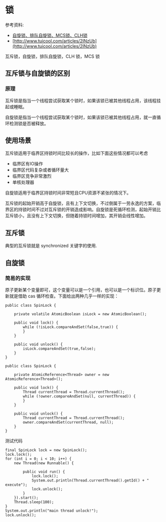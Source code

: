 # 锁
参考资料:

- [自旋锁、排队自旋锁、MCS锁、CLH锁](http://coderbee.net/index.php/concurrent/20131115/577/comment-page-1)
- [http://www.tuicool.com/articles/2INzUb](http://www.tuicool.com/articles/2INzUb)

互斥锁，自旋锁，排队自旋锁，CLH 锁，MCS 锁

## 互斥锁与自旋锁的区别
### 原理

互斥锁是指当一个线程尝试获取某个锁时，如果该锁已被其他线程占用，该线程挂起或睡眠。

自旋锁是指当一个线程尝试获取某个锁时，如果该锁已被其他线程占用，就一直循环检测锁是否被释放。

## 使用场景

互斥锁适用于临界区持锁时间比较长的操作，比如下面这些情况都可以考虑

- 临界区有IO操作
- 临界区代码复杂或者循环量大
- 临界区竞争非常激烈
- 单核处理器

自旋锁适用于临界区持锁时间非常短且CPU资源不紧张的情况下。

互斥锁的起始开销高于自旋锁，且有上下文切换，不过倒属于一劳永逸的方案，临界区的持锁时间不过对互斥锁的开销造成影响。自旋锁是死循环检测，起始开销比互斥锁小，且没有上下文切换，但随着持锁时间增加，其开销会线性增加。

## 互斥锁
典型的互斥锁就是 synchronized 关键字的使用.

## 自旋锁
### 简易的实现
原子更新某个变量即可，这个变量可以是一个引用，也可以是一个标识位。原子更新就是借助 cas 循环检查。下面给出两种几乎一样的实现：
```
public class SpinLock {

    private volatile AtomicBoolean isLock = new AtomicBoolean();

    public void lock() {
        while (!isLock.compareAndSet(false,true)) {
        }
    }

    public void unlock() {
        isLock.compareAndSet(true,false);
    }
}
```

```
public class SpinLock {

    private AtomicReference<Thread> owner = new AtomicReference<Thread>();

    public void lock() {
        Thread currentThread = Thread.currentThread();
        while (!owner.compareAndSet(null, currentThread)) {
        }
    }

    public void unlock() {
        Thread currentThread = Thread.currentThread();
        owner.compareAndSet(currentThread, null);
    }
}
```

测试代码
```
final SpinLock lock = new SpinLock();
lock.lock();
for (int i = 0; i < 10; i++) {
    new Thread(new Runnable() {

        public void run() {
            lock.lock();
            System.out.println(Thread.currentThread().getId() + " execute");
            lock.unlock();
        }
    }).start();
    Thread.sleep(100);
}
System.out.println("main thread unlock!");
lock.unlock();
```

